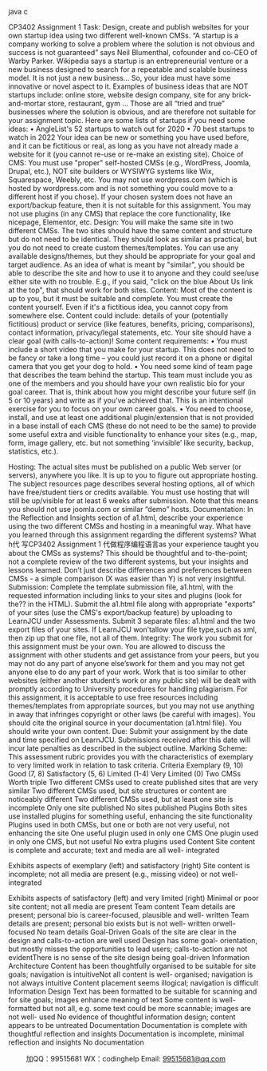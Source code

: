java c


CP3402 Assignment   1
Task:
Design, create and   publish websites for your   own startup   idea   using   two   different   well-known   CMSs.
“A startup is a company   working   to solve a problem   where   the solution is   not   obvious   and success   is   not   guaranteed” says   Neil   Blumenthal, cofounder and co-CEO   of Warby   Parker.
Wikipedia says a startup   is an   entrepreneurial venture   or   a   new   business   designed   to   search   for   a repeatable and scalable   business   model.   It   is   not just a   new   business... So, your   idea   must   have   some   innovative or novel aspect to   it.   Examples of   business   ideas that   are   NOT   startups   include:   online   store, website design company, site for any   brick-and-mortar   store,   restaurant,   gym   …   Those   are   all “tried   and         true”   businesses where the solution   is obvious, and   are therefore   not   suitable   for   your   assignment   topic.
Here are some   lists of startups   if   you   need   some   ideas:
•       AngleList's 52 startups   to   watch   out   for   2020
•       70   best   startups   to   watch   in   2022
Your   idea can   be   new or something you   have   used   before,   and   it   can   be fictitious   or   real,   as   long   as   you   have   not already   made a website for   it   (you cannot   re-use   or   re-make   an   existing   site).
Choice of   CMS:
You   must   use   "proper" self-hosted CMSs   (e.g., WordPress, Joomla,   Drupal, etc.),   NOT   site   builders   or   WYSIWYG systems   like Wix,   Squarespace, Weebly, etc.
You   may   not   use wordpress.com   (which   is   hosted   by wordpress.com   and   is   not something you could   move   to a different   host   if   you   chose).
If your chosen system does   not   have an   export/backup   feature,   then   it   is   not   suitable   for   this   assignment.   You   may   not   use   plugins   (in any CMS) that   replace the core   functionality,   like   nicepage,   Elementor,   etc.
Design:
You will   make the same site   in two different   CMSs.   The   two   sites   should   have   the   same   content   and structure   but do   not   need to   be   identical. They should   look as   similar   as   practical,   but you   do   not   need   to   create custom themes/templates. You can   use any   available   designs/themes,   but they   should   be   appropriate for your goal   and target audience.   As   an   idea   of what   is   meant   by   "similar",   you   should   be   able   to describe the site and   how to   use   it to   anyone   and   they   could   see/use   either   site   with   no   trouble.   E.g.,   if you said,   "click on the   blue About   Us   link at the   top",   that   should   work   for   both   sites.
Content:
Most of the content   is   up to you,   but   it   must   be suitable   and   complete.   You   must   create   the   content   yourself.   Even   if   it's a fictitious   idea, you cannot copy   from   somewhere   else.
Content could   include: details of your   (potentially fictitious)   product   or   service   (like features,   benefits,   pricing, comparisons), contact   information,   privacy/legal statements, etc. Your   site   should   have   a   clear   goal   (with calls-to-action)!
Some content   requirements:
•         You   must   include a short video that you   make for your   startup. This   does   not   need   to   be   fancy   or   take a   long time – you could just   record   it on   a   phone   or   digital   camera that   you   get your   dog   to hold.
•         You   need some   kind of team   page that describes the team   behind   the   startup.   This   team   must   include you as one of the   members   and   you   should   have   your   own   realistic   bio   for   your   goal   career.   That   is, think about   how you   might describe your future   self   (in   5   or   10 years)   and   write   as   if you’ve      achieved that. This   is an   intentional exercise for you to focus   on   your   own   career   goals.
•       You   need to choose,   install,   and   use   at   least   one   additional   plugin/extension   that   is   not   provided   in   a   base   install of each CMS   (these do   not   need   to   be   the   same)   to   provide   some   useful   extra   and   visible functionality to enhance your sites   (e.g.,   map, form,   image gallery,   etc.   but   not   something   ‘invisible’   like security,   backup, statistics, etc.).


Hosting:
The actual sites   must   be   published on a   public   Web   server   (or   servers),   anywhere   you   like.   It   is   up to   you   to   figure out appropriate   hosting. The   subject   resources   page describes several   hosting   options,   all   of which have free/student tiers or credits available. You   must   use   hosting   that   will   still   be   up/visible   for   at   least   6 weeks after submission.   Note that this   means you should   not   use joomla.com   or   similar   “demo”   hosts.
Documentation:
In the   Reflection and   Insights section of a1.html,   describe your   experience   using the   two   different   CMSs   and   hosting   in a   meaningful way.
What have you learned through   this assignment regarding   the different systems?   What h代 写CP3402 Assignment 1
代做程序编程语言as your experience   taught you about the CMSs   as systems?
This should   be thoughtful and to-the-point;   not a   complete   review   of the two   different   systems,   but   your   insights and   lessons   learned.   Don’t just describe differences and   preferences   between   CMSs   -   a   simple comparison   (X was easier than Y)   is   not very   insightful.
Submission:
Complete the template submission file, a1.html, with the   requested   information   including   links to   your   sites   and   plugins   (look for the??   in   the   HTML).
Submit the a1.html file along with appropriate   "exports"   of your   sites   (use   the   CMS's   export/backup   feature)   by   uploading to   LearnJCU   under Assessments.
Submit 3 separate files: a1.html and the   two   export   files   of your   sites.
If   LearnJCU won’tallow your file type,such as xml, then zip   up that   one   file,   not   all   of   them.
Integrity:
The work you submit for this assignment   must   be your   own.   You   are   allowed   to   discuss   the   assignment   with   other students and get assistance from your   peers,   but   you   may   not   do   any   part   of   anyone   else’swork   for them and you   may   not get anyone else   to   do   any   part   of your   work.   Work   that   is   too   similar   to   other websites   (either another student’s work or any   public   site)   will   be   dealt   with   promptly   according   to University   procedures for   handling   plagiarism.   For this assignment,   it   is acceptable to   use free   resources   including themes/templates from appropriate sources,   but you   may   not   use anything   in   away that   infringes   copyright or other   laws   (be careful with   images). You   should   cite the   original   source   in   your   documentation      (a1.html file). You should   write your own   content.
Due:
Submit your assignment   by the date and time   specified   on   LearnJCU.
Submissions   received after this date will   incur   late   penalties as   described   in the   subject   outline.
Marking Scheme:
This assessment   rubric   provides you with the characteristics of   exemplary   to   very   limited   work   in   relation   to   task   criteria.
Criteria
Exemplary   (9,   10)
Good   (7, 8)
Satisfactory (5,   6)
Limited   (1-4)
Very   Limited (0)
Two   CMSs
Worth triple
Two different   CMSs   used to   create
published sites that   are very   similar
Two different   CMSs   used,   but   site
structures or   content   are   noticeably
different
Two different   CMSs            used,   but at   least   one   site   is   incomplete
Only   one   site   published
No sites   published
Plugins
Both sites   use
installed   plugins for   something   useful,            enhancing the site         functionality
Plugins   used   in   both
CMSs,   but one   or   both   are   not very   useful,
not enhancing the   site
One   useful   plugin
used   in only   one   CMS
One   plugin   used   in
only one   CMS,   but   not   useful
No extra   plugins   used
Content
Site   content   is
complete and
accurate; text   and   media are   all   well-   integrated
   
   
   
   
   
   
   
   
   
   
   
   
Exhibits aspects   of            exemplary   (left) and   satisfactory   (right)
Site   content   is
incomplete;   not all
media are   present
(e.g.,   missing video)   or   not well-integrated
   
   
   
   
   
   
   
   
   
   
   
   
Exhibits aspects   of
satisfactory   (left) and   very   limited   (right)
Minimal or   poor   site            content;   not all   media   are   present
Team content
Team details   are
present;   personal   bio   is career-focused,
plausible and   well-   written
Team details   are
present;   personal   bio   exists   but   is   not well-   written orwell-
focused
No team   details
Goal-Driven
Goals of the   site   are
clear   in the design   and   calls-to-action are well   used
Design   has some goal-   orientation,   but
mostly   misses the
opportunities to   lead   users; calls-to-action      are   not evidentThere   is   no sense   of      the site   design   being   goal-driven
Information      Architecture
Content   has   been
thoughtfully organised   to   be suitable for   site            goals;   navigation   is
intuitiveNot all   content   is   well-   organised;   navigation         is   not always   intuitive
Content   placement   seems   illogical;
navigation   is difficult
Information   Design
Text   has   been
formatted to   be
suitable for scanning   and for   site goals;
images enhance   meaning of   text
Some content   is   well-   formatted   but   not all,   e.g. some text   could            be   more scannable;               images are   not   well-         used
No evidence   of   thoughtful
information design;
content appears to   be   untreated
Documentation
Documentation   is
complete with
thoughtful   reflection   and   insights
Documentation   is
incomplete,   minimal            reflection and   insights
No documentation
   

         
加QQ：99515681  WX：codinghelp  Email: 99515681@qq.com
